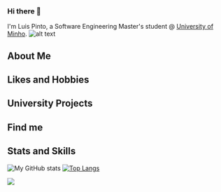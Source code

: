### Hi there 👋

I'm Luis Pinto, a Software Engineering Master's student @ [University of Minho](https://www.uminho.pt/EN/). ![alt text](https://github.com/L-Pinto/UMinho-LEI/blob/main/tiny_logo.jpg)

## About Me
<!--

-->

## Likes and Hobbies
<!--

-->

## University Projects
<!--
    Link para projetos de Licenciatura e Mestrado, respectivamente :
  - Acrescentar Link
  - Acrescentar Link
-->

## Find me
<!--
  - LinkedIN
  ´+- Email Profissional
  - outro, exemplo : instagram ou site pessoal
-->


## Stats and Skills

![My GitHub stats](https://github-readme-stats.vercel.app/api?username=L-Pinto&count_private=true&show_icons=true&theme=gotham&hide=contribs&hide_border=true)
[![Top Langs](https://github-readme-stats.vercel.app/api/top-langs/?username=L-Pinto&layout=compact&hide=roff&theme=gotham&hide_border=true)](https://github.com/anuraghazra/github-readme-stats)

<!--
**L-Pinto/L-Pinto** is a ✨ _special_ ✨ repository because its `README.md` (this file) appears on your GitHub profile.

Here are some ideas to get you started:
- 🔭 I’m currently working on ...
- 🌱 I’m currently learning ...
- 💬 Ask me about ...
- 📫 How to reach me: ...
- ⚡ Fun fact: ... on ...
- 🤔 I’m looking for help with ...
- 👯 I’m looking to collaborate- 
- 😄 Pronouns: ...
-->

![](https://komarev.com/ghpvc/?username=L-Pinto)
